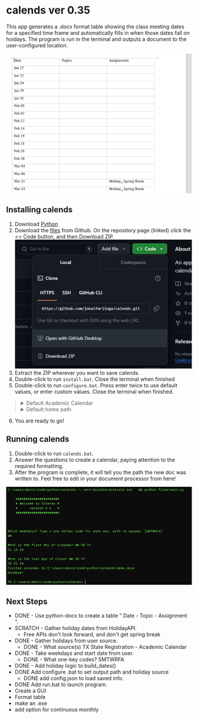 # calends ver 0.35
This app generates a .docx format table showing the class meeting dates for a specified time frame and automatically fills in when those dates fall on hoidays. The program is run in the terminal and outputs a document to the user-configured location.

![Output screenshot](/img/calends_screenshot.png)

## Installing calends

1. Download [Python](https://www.python.org/downloads/)
2. Download the [files](https://github.com/jonalfarlinga/calends) from Github. On the repository page (linked) click the <> Code button, and then Download ZIP.
![github screenshot](/img/github_screenshot.png)
3. Extract the ZIP wherever you want to save calends.
4. Double-click to run <code>install.bat</code>. Close the terminal when finished
5. Double-click to run <code>configure.bat</code>. Press enter twice to use default values, or enter custom values. Close the terminal when finished.
><details>
>    <summary>Default Academic Calendar</summary>
>    <p>https://www.registrar.txst.edu/registration/ac/academic-calendar.html</p>
></details>
><details>
>   <summary>Default home path</summary>
>   <p>User home (e.g.) C:\\Users\username\</p>
></details>
6. You are ready to go!

## Running calends

1. Double-click to run <code>calends.bat</code>.
2. Answer the questions to create a calendar, paying attention to the required formatting.
3. After the program is complete, it will tell you the path the new doc was written to. Feel free to edit in your document processor from here!

![runtime screenshot](/img/runtime_screenshot.png)

## Next Steps
 - DONE - Use python-docx to create a table " Date - Topic - Assignment ".
 - SCRATCH - Gather holiday dates from HolidayAPI.
    - Free APIs don't look forward, and don't get spring break
 - DONE - Gather holidays from user source.
    - DONE - What source(s) TX State Registration - Academic Calendar
 - DONE - Take weekdays and start date from user.
    - DONE - What one-key codes? SMTWRFA
 - DONE - Add holiday logic to build_dates()
 - DONE Add configure .bat to set output path and holiday source
    - DONE add config.json to load saved info.
 - DONE Add run.bat to launch program.
 - Create a GUI
 - Format table
 - make an .exe
 - add option for continuous monthly
